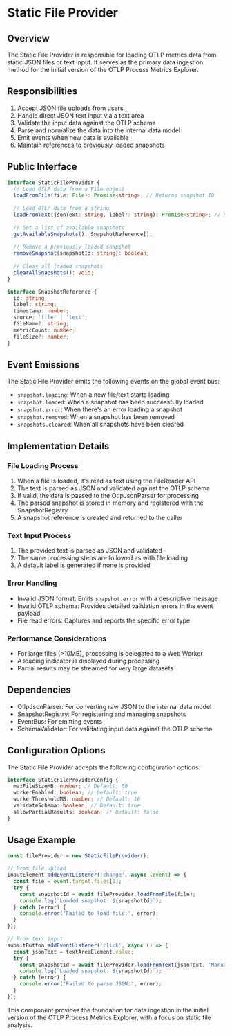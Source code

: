 # Static File Provider

## Overview

The Static File Provider is responsible for loading OTLP metrics data from static JSON files or text input. It serves as the primary data ingestion method for the initial version of the OTLP Process Metrics Explorer.

## Responsibilities

1. Accept JSON file uploads from users
2. Handle direct JSON text input via a text area
3. Validate the input data against the OTLP schema
4. Parse and normalize the data into the internal data model
5. Emit events when new data is available
6. Maintain references to previously loaded snapshots

## Public Interface

```typescript
interface StaticFileProvider {
  // Load OTLP data from a File object
  loadFromFile(file: File): Promise<string>; // Returns snapshot ID
  
  // Load OTLP data from a string
  loadFromText(jsonText: string, label?: string): Promise<string>; // Returns snapshot ID
  
  // Get a list of available snapshots
  getAvailableSnapshots(): SnapshotReference[];
  
  // Remove a previously loaded snapshot
  removeSnapshot(snapshotId: string): boolean;
  
  // Clear all loaded snapshots
  clearAllSnapshots(): void;
}

interface SnapshotReference {
  id: string;
  label: string;
  timestamp: number;
  source: 'file' | 'text';
  fileName?: string;
  metricCount: number;
  fileSize?: number;
}
```

## Event Emissions

The Static File Provider emits the following events on the global event bus:

- `snapshot.loading`: When a new file/text starts loading
- `snapshot.loaded`: When a snapshot has been successfully loaded
- `snapshot.error`: When there's an error loading a snapshot
- `snapshot.removed`: When a snapshot has been removed
- `snapshots.cleared`: When all snapshots have been cleared

## Implementation Details

### File Loading Process

1. When a file is loaded, it's read as text using the FileReader API
2. The text is parsed as JSON and validated against the OTLP schema
3. If valid, the data is passed to the OtlpJsonParser for processing
4. The parsed snapshot is stored in memory and registered with the SnapshotRegistry
5. A snapshot reference is created and returned to the caller

### Text Input Process

1. The provided text is parsed as JSON and validated
2. The same processing steps are followed as with file loading
3. A default label is generated if none is provided

### Error Handling

- Invalid JSON format: Emits `snapshot.error` with a descriptive message
- Invalid OTLP schema: Provides detailed validation errors in the event payload
- File read errors: Captures and reports the specific error type

### Performance Considerations

- For large files (>10MB), processing is delegated to a Web Worker
- A loading indicator is displayed during processing
- Partial results may be streamed for very large datasets

## Dependencies

- OtlpJsonParser: For converting raw JSON to the internal data model
- SnapshotRegistry: For registering and managing snapshots
- EventBus: For emitting events
- SchemaValidator: For validating input data against the OTLP schema

## Configuration Options

The Static File Provider accepts the following configuration options:

```typescript
interface StaticFileProviderConfig {
  maxFileSizeMB: number; // Default: 50
  workerEnabled: boolean; // Default: true
  workerThresholdMB: number; // Default: 10
  validateSchema: boolean; // Default: true
  allowPartialResults: boolean; // Default: false
}
```

## Usage Example

```typescript
const fileProvider = new StaticFileProvider();

// From file upload
inputElement.addEventListener('change', async (event) => {
  const file = event.target.files[0];
  try {
    const snapshotId = await fileProvider.loadFromFile(file);
    console.log(`Loaded snapshot: ${snapshotId}`);
  } catch (error) {
    console.error('Failed to load file:', error);
  }
});

// From text input
submitButton.addEventListener('click', async () => {
  const jsonText = textAreaElement.value;
  try {
    const snapshotId = await fileProvider.loadFromText(jsonText, 'Manual Input');
    console.log(`Loaded snapshot: ${snapshotId}`);
  } catch (error) {
    console.error('Failed to parse JSON:', error);
  }
});
```

This component provides the foundation for data ingestion in the initial version of the OTLP Process Metrics Explorer, with a focus on static file analysis.

